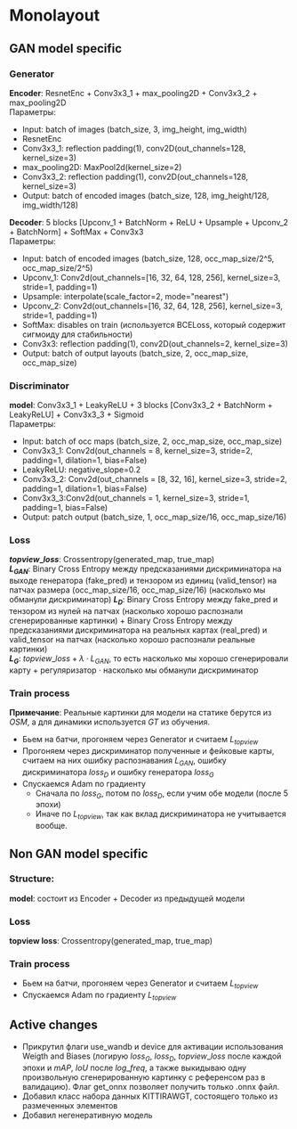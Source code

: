 # Monolayout

## GAN model specific

### Generator
__Encoder__: ResnetEnc + Conv3x3_1 + max_pooling2D + Conv3x3_2 + max_pooling2D  
Параметры:  
* Input: batch of images (batch_size, 3, img_height, img_width)
* ResnetEnc
* Conv3x3_1: reflection padding(1), conv2D(out_channels=128, kernel_size=3)
* max_pooling2D: MaxPool2d(kernel_size=2)
* Conv3x3_2: reflection padding(1), conv2D(out_channels=128, kernel_size=3)
* Output: batch of encoded images (batch_size, 128, img_height/128, img_width/128)

__Decoder__: 5 blocks [Upconv_1 + BatchNorm + ReLU + Upsample + Upconv_2 + BatchNorm] + SoftMax + Conv3x3  
Параметры:
* Input: batch of encoded images (batch_size, 128, occ_map_size/2^5, occ_map_size/2^5)
* Upconv_1:  Conv2d(out_channels=[16, 32, 64, 128, 256], kernel_size=3, stride=1, padding=1)
* Upsample: interpolate(scale_factor=2, mode="nearest")
* Upconv_2:  Conv2d(out_channels=[16, 32, 64, 128, 256], kernel_size=3, stride=1, padding=1)
* SoftMax: disables on train (используется BCELoss, который содержит сигмоиду для стабильности)
* Conv3x3: reflection padding(1), conv2D(out_channels=2, kernel_size=3)
* Output: batch of output layouts (batch_size, 2, occ_map_size, occ_map_size)

### Discriminator

__model__: Conv3x3_1 + LeakyReLU + 3 blocks [Conv3x3_2 + BatchNorm + LeakyReLU] + Conv3x3_3 + Sigmoid  
Параметры:
* Input: batch of occ maps (batch_size, 2, occ_map_size, occ_map_size)
* Conv3x3_1: Conv2d(out_channels = 8, kernel_size=3, stride=2, padding=1, dilation=1, bias=False)
* LeakyReLU: negative_slope=0.2 
* Conv3x3_2: Conv2d(out_channels = [8, 32, 16], kernel_size=3, stride=2, padding=1, dilation=1, bias=False)
* Conv3x3_3:Conv2d(out_channels = 1, kernel_size=3, stride=1, padding=1, bias=False)
* Output: patch output (batch_size, 1, occ_map_size/16, occ_map_size/16)


### Loss

__$topview\_loss$__: Crossentropy(generated_map, true_map)  
__$L_{GAN}$__: Binary Cross Entropy между предсказаниями дискриминатора на выходе генератора (fake_pred) и тензором из единиц (valid_tensor) на патчах размера (occ_map_size/16, occ_map_size/16) (насколько мы обманули дискриминатор)
__$L_D$__: Binary Cross Entropy между fake_pred и тензором из нулей на патчах (насколько хорошо распознали сгенерированные картинки) + Binary Cross Entropy между предсказаниями дискриминатора на реальных картах (real_pred) и valid_tensor на патчах (насколько хорошо распознали реальные картинки)  
__$L_G$__: $topview\_loss + \lambda \cdot L_{GAN}$, то есть насколько мы хорошо сгенерировали карту + регуляризатор $\cdot$ насколько мы обманули дискриминатор

### Train process
__Примечание__: Реальные картинки для модели на статике берутся из $OSM$, а для динамики используется $GT$ из обучения. 
* Бьем на батчи, прогоняем через Generator и считаем $L_{topview}$
* Прогоняем через дискриминатор полученные и фейковые карты, считаем на них ошибку распознавания $L_{GAN}$, ошибку дискриминатора $loss_D$ и ошибку генератора $loss_G$
* Спускаемся Adam по градиенту
    * Сначала по $loss_G$, потом по $loss_D$, если учим обе модели (после $5$ эпохи)
    * Иначе по $L_{topview}$, так как вклад дискриминатора не учитывается вообще.

## Non GAN model specific
### Structure:
__model__: состоит из Encoder + Decoder из предыдущей модели
### Loss
__topview loss__: Crossentropy(generated_map, true_map)  
### Train process

* Бьем на батчи, прогоняем через Generator и считаем $L_{topview}$
* Спускаемся Adam по градиенту $L_{topview}$


## Active changes

* Прикрутил флаги use_wandb и device для активации использования Weigth and Biases (логирую $loss_G$, $loss_D$, $topview\_loss$ после каждой эпохи и $mAP$, $IoU$ после $log\_freq$, а также выкидываю одну произвольную сгенерированную картинку с референсом раз в валидацию). Флаг get_onnx позволяет получить только .onnx файл. 
* Добавил класс набора данных KITTIRAWGT, состоящего только из размеченных элементов
* Добавил негенеративную модель


